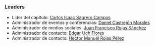 ### Leaders

* Líder del capítulo: [Carlos Isaac Sagrero Campos](mailto://carlos.sagrero@owasp.org)
* Administrador de eventos y conferencias: [Daniel Castrejón Morales](mailto://daniel.morales@owasp.org)
* Administrador de medios sociales: [Juan Francisco Rojas Sánchez](mailto://juan.rojas@owasp.org)
* Administrador de contacto: [Edgar Uch Flores](mailto://edgar.flores@owasp.org)
* Administrador de contacto: [Hector Manuel Rojas Pérez](mailto://hector.rojas@owasp.org)
